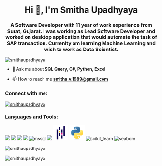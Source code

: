 <h1 align="center">Hi 👋, I'm Smitha Upadhyaya</h1>
<h3 align="center">
	A Software Developer with 11 year of work experience from Surat, Gujarat. I was working as Lead Software Developer and worked on desktop application that would automate the task of SAP transaction.
	Currenlty am learning Machine Learning and wish to work as Data Scientist.
</h3>

<p align="left"> <img src="https://komarev.com/ghpvc/?username=smithaupadhyaya&label=Profile%20views&color=0e75b6&style=flat" alt="smithaupadhyaya" /> </p>

- 💬 Ask me about **SQL Query, C#, Python, Excel**

- 📫 How to reach me **smitha.v.1989@gmail.com**

<h3 align="left">Connect with me:</h3>
<p align="left">
<a href="https://kaggle.com/smithaupadhyaya" target="blank"><img align="center" src="https://raw.githubusercontent.com/rahuldkjain/github-profile-readme-generator/master/src/images/icons/Social/kaggle.svg" alt="smithaupadhyaya" height="30" width="40" /></a>
</p>


<p>
<h3 align="left">Languages and Tools:</h3>

[![](https://skillicons.dev/icons?i=vscode,visualstudio&theme=dark)](https://skillicons.dev)
[![](https://skillicons.dev/icons?i=git,github,githubactions&theme=dark)](https://skillicons.dev)
[![](https://skillicons.dev/icons?i=docker&theme=dark)](https://skillicons.dev)
[![](https://skillicons.dev/icons?i=sqlite,cassandra,mysql&theme=dark)](https://skillicons.dev)
<img src="https://www.svgrepo.com/show/303229/microsoft-sql-server-logo.svg" alt="mssql" width="50" height="50"/>
[![](https://skillicons.dev/icons?i=cs,py,tensorflow&theme=dark)](https://skillicons.dev)
<img src="https://raw.githubusercontent.com/devicons/devicon/2ae2a900d2f041da66e950e4d48052658d850630/icons/pandas/pandas-original.svg" alt="pandas" width="50" height="50"/>
<img src="https://raw.githubusercontent.com/devicons/devicon/master/icons/python/python-original.svg" alt="python" width="50" height="50"/>
<img src="https://upload.wikimedia.org/wikipedia/commons/0/05/Scikit_learn_logo_small.svg" alt="scikit_learn" width="50" height="50"/> 
<img src="https://seaborn.pydata.org/_images/logo-mark-lightbg.svg" alt="seaborn" width="50" height="50"/>

</p>

<p><img align="center" src="https://github-readme-stats.vercel.app/api/top-langs?username=smithaupadhyaya&show_icons=true&locale=en&layout=compact" alt="smithaupadhyaya" /></p>

<p><img align="center" src="https://github-readme-streak-stats.herokuapp.com/?user=smithaupadhyaya&" alt="smithaupadhyaya" /></p>
